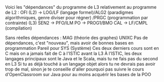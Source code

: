 Voici les "dépendances" du programme de L3 relativement au programme de L2 :
OFI (L2) -> LOG/LF (langage formel)/ALG2 (paradigmes algorithmiques, genre diviser pour régner) /PRGC (programmation par contrainte) (L3)
SEN2 -> PFO/ILM
PO -> PROG1/BMO
CAL -> LF/CMPL (compilation)

Sans réelles dépendances :
MAG (théorie des graphes)
UNIXC Pas de dépendances, c'est "nouveau", mais avoir de bonnes bases en programmation
Pareil pour SYS (Système)
Ces deux derniers cours sont en C mais on a jamais fait de C à l'ISTIC avant la L3
À l'ISTIC, les deux langages principaux sont le Java et le Scala, mais tu ne fais pas du second en L3
Si tu as déjà touché à un langage objet alors tu ne devrais pas avoir trop de mal, sinon je te conseille d'aller pourquoi pas suivre le cours d'OpenClassroom sur Java pour au moins acquérir les bases de la POO
